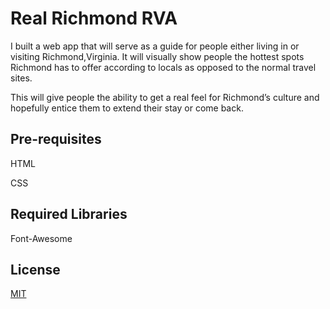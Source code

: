 # Real Richmond RVA

I built a web app that will serve as a guide for people either living in or visiting Richmond,Virginia. It will visually show people the hottest spots Richmond has to offer according to locals as opposed to the normal travel sites.

This will give people the ability to get a real feel for Richmond’s culture and hopefully entice them to extend their stay or come back.

## Pre-requisites
HTML

CSS

## Required Libraries
Font-Awesome

## License

[MIT](https://choosealicense.com/licenses/mit/)
